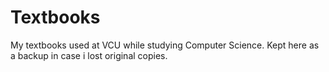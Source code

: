 # Textbooks
My textbooks used at VCU while studying Computer Science.
Kept here as a backup in case i lost original copies.
